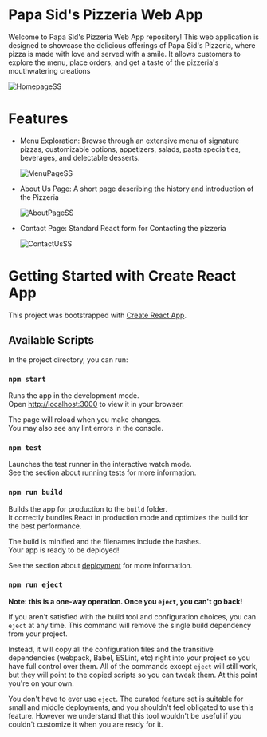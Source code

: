 # Papa Sid's Pizzeria Web App

Welcome to Papa Sid's Pizzeria Web App repository! This web application is designed to showcase the delicious offerings of Papa Sid's Pizzeria, where pizza is made with love and served with a smile. It allows customers to explore the menu, place orders, and get a taste of the pizzeria's mouthwatering creations

![HomepageSS](https://github.com/Siddhesh-Ballal/React-Pizzeria-Webapp-Frontend/assets/83124953/fc18916d-fe02-4b7e-9222-ff34c6a689d1)

# Features
<ul>
<li /> Menu Exploration: Browse through an extensive menu of signature pizzas, customizable options, appetizers, salads, pasta specialties, beverages, and delectable desserts. 

![MenuPageSS](https://github.com/Siddhesh-Ballal/React-Pizzeria-Webapp-Frontend/assets/83124953/7839fcf1-01e6-49ca-b76b-5e7ada7e3ef5)

<li /> About Us Page: A short page describing the history and introduction of the Pizzeria
  
![AboutPageSS](https://github.com/Siddhesh-Ballal/React-Pizzeria-Webapp-Frontend/assets/83124953/b73db566-5d90-4c74-a9e9-2a6127cafa25)

  
<li /> Contact Page: Standard React form for Contacting the pizzeria
  
![ContactUsSS](https://github.com/Siddhesh-Ballal/React-Pizzeria-Webapp-Frontend/assets/83124953/427a11ab-7b16-4544-86c6-8ea8921d7a31)
</ul>

# Getting Started with Create React App

This project was bootstrapped with [Create React App](https://github.com/facebook/create-react-app).

## Available Scripts

In the project directory, you can run:

### `npm start`

Runs the app in the development mode.\
Open [http://localhost:3000](http://localhost:3000) to view it in your browser.

The page will reload when you make changes.\
You may also see any lint errors in the console.

### `npm test`

Launches the test runner in the interactive watch mode.\
See the section about [running tests](https://facebook.github.io/create-react-app/docs/running-tests) for more information.

### `npm run build`

Builds the app for production to the `build` folder.\
It correctly bundles React in production mode and optimizes the build for the best performance.

The build is minified and the filenames include the hashes.\
Your app is ready to be deployed!

See the section about [deployment](https://facebook.github.io/create-react-app/docs/deployment) for more information.

### `npm run eject`

**Note: this is a one-way operation. Once you `eject`, you can't go back!**

If you aren't satisfied with the build tool and configuration choices, you can `eject` at any time. This command will remove the single build dependency from your project.

Instead, it will copy all the configuration files and the transitive dependencies (webpack, Babel, ESLint, etc) right into your project so you have full control over them. All of the commands except `eject` will still work, but they will point to the copied scripts so you can tweak them. At this point you're on your own.

You don't have to ever use `eject`. The curated feature set is suitable for small and middle deployments, and you shouldn't feel obligated to use this feature. However we understand that this tool wouldn't be useful if you couldn't customize it when you are ready for it.
